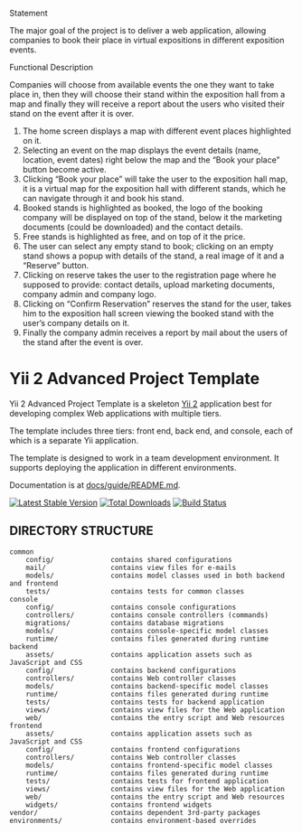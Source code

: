 Statement

The major goal of the project is to deliver a web application, allowing companies to
book their place in virtual expositions in different exposition events.


Functional Description


Companies will choose from available events the one they want to take place in, then
they will choose their stand within the exposition hall from a map and finally they will
receive a report about the users who visited their stand on the event after it is over.

1. The home screen displays a map with different event places highlighted on it.
2. Selecting an event on the map displays the event details (name, location, event
dates) right below the map and the “Book your place” button become active.
3. Clicking “Book your place” will take the user to the exposition hall map, it is a virtual
map for the exposition hall with different stands, which he can navigate through it
and book his stand.
4. Booked stands is highlighted as booked, the logo of the booking company will be
displayed on top of the stand, below it the marketing documents (could be
downloaded) and the contact details.
5. Free stands is highlighted as free, and on top of it the price.
6. The user can select any empty stand to book; clicking on an empty stand shows a
popup with details of the stand, a real image of it and a “Reserve” button.
7. Clicking on reserve takes the user to the registration page where he supposed to
provide: contact details, upload marketing documents, company admin and
company logo.
8. Clicking on “Confirm Reservation” reserves the stand for the user, takes him to the
exposition hall screen viewing the booked stand with the user’s company details
on it.
9. Finally the company admin receives a report by mail about the users of the stand
after the event is over.


Yii 2 Advanced Project Template
===============================

Yii 2 Advanced Project Template is a skeleton [Yii 2](http://www.yiiframework.com/) application best for
developing complex Web applications with multiple tiers.

The template includes three tiers: front end, back end, and console, each of which
is a separate Yii application.

The template is designed to work in a team development environment. It supports
deploying the application in different environments.

Documentation is at [docs/guide/README.md](docs/guide/README.md).

[![Latest Stable Version](https://poser.pugx.org/yiisoft/yii2-app-advanced/v/stable.png)](https://packagist.org/packages/yiisoft/yii2-app-advanced)
[![Total Downloads](https://poser.pugx.org/yiisoft/yii2-app-advanced/downloads.png)](https://packagist.org/packages/yiisoft/yii2-app-advanced)
[![Build Status](https://travis-ci.org/yiisoft/yii2-app-advanced.svg?branch=master)](https://travis-ci.org/yiisoft/yii2-app-advanced)

DIRECTORY STRUCTURE
-------------------

```
common
    config/              contains shared configurations
    mail/                contains view files for e-mails
    models/              contains model classes used in both backend and frontend
    tests/               contains tests for common classes    
console
    config/              contains console configurations
    controllers/         contains console controllers (commands)
    migrations/          contains database migrations
    models/              contains console-specific model classes
    runtime/             contains files generated during runtime
backend
    assets/              contains application assets such as JavaScript and CSS
    config/              contains backend configurations
    controllers/         contains Web controller classes
    models/              contains backend-specific model classes
    runtime/             contains files generated during runtime
    tests/               contains tests for backend application    
    views/               contains view files for the Web application
    web/                 contains the entry script and Web resources
frontend
    assets/              contains application assets such as JavaScript and CSS
    config/              contains frontend configurations
    controllers/         contains Web controller classes
    models/              contains frontend-specific model classes
    runtime/             contains files generated during runtime
    tests/               contains tests for frontend application
    views/               contains view files for the Web application
    web/                 contains the entry script and Web resources
    widgets/             contains frontend widgets
vendor/                  contains dependent 3rd-party packages
environments/            contains environment-based overrides
```
